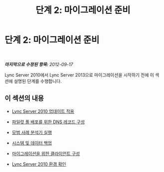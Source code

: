 ﻿---
title: '단계 2: 마이그레이션 준비'
TOCTitle: '단계 2: 마이그레이션 준비'
ms:assetid: fa6fef59-9d3a-4bda-acda-960734e4cb1a
ms:mtpsurl: https://technet.microsoft.com/ko-kr/library/JJ205405(v=OCS.15)
ms:contentKeyID: 49305593
ms.date: 08/24/2015
mtps_version: v=OCS.15
ms.translationtype: HT
---

# 단계 2: 마이그레이션 준비

 

_**마지막으로 수정된 항목:** 2012-09-17_

Lync Server 2010에서 Lync Server 2013으로 마이그레이션을 시작하기 전에 이 섹션에 설명된 단계를 수행합니다.

## 이 섹션의 내용

  - [Lync Server 2010 업데이트 적용](apply-lync-server-2010-updates.md)

  - [파일럿 풀 배포를 위한 DNS 레코드 구성](configure-dns-records-for-pilot-pool-deployment.md)

  - [모범 사례 분석기 실행](run-best-practices-analyzer.md)

  - [시스템 및 데이터 백업](back-up-systems-and-data.md)

  - [마이그레이션을 위한 클라이언트 구성](configure-clients-for-migration.md)

  - [Lync Server 2010 환경 확인](verify-lync-server-2010-environment.md)

